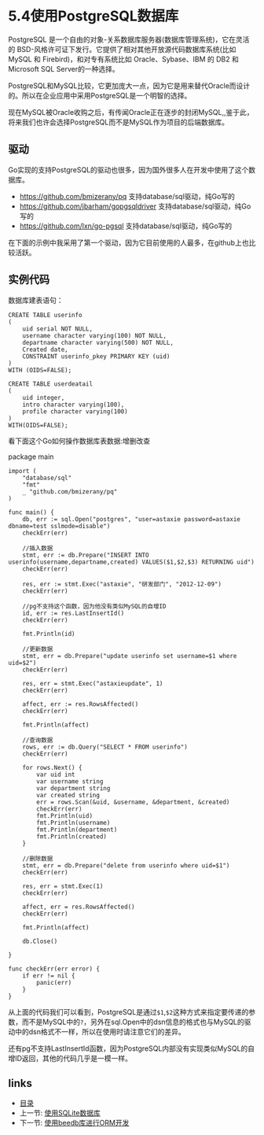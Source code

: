 # 5.4使用PostgreSQL数据库

PostgreSQL 是一个自由的对象-关系数据库服务器(数据库管理系统)，它在灵活的 BSD-风格许可证下发行。它提供了相对其他开放源代码数据库系统(比如 MySQL 和 Firebird)，和对专有系统比如 Oracle、Sybase、IBM 的 DB2 和 Microsoft SQL Server的一种选择。

PostgreSQL和MySQL比较，它更加庞大一点，因为它是用来替代Oracle而设计的。所以在企业应用中采用PostgreSQL是一个明智的选择。

现在MySQL被Oracle收购之后，有传闻Oracle正在逐步的封闭MySQL,,鉴于此，将来我们也许会选择PostgreSQL而不是MySQL作为项目的后端数据库。

## 驱动
Go实现的支持PostgreSQL的驱动也很多，因为国外很多人在开发中使用了这个数据库。

- https://github.com/bmizerany/pq 支持database/sql驱动，纯Go写的
- https://github.com/jbarham/gopgsqldriver 支持database/sql驱动，纯Go写的
- https://github.com/lxn/go-pgsql 支持database/sql驱动，纯Go写的

在下面的示例中我采用了第一个驱动，因为它目前使用的人最多，在github上也比较活跃。

## 实例代码
数据库建表语句：

	CREATE TABLE userinfo
	(
		uid serial NOT NULL,
		username character varying(100) NOT NULL,
		departname character varying(500) NOT NULL,
		Created date,
		CONSTRAINT userinfo_pkey PRIMARY KEY (uid)
	)
	WITH (OIDS=FALSE);

	CREATE TABLE userdeatail
	(
		uid integer,
		intro character varying(100),
		profile character varying(100)
	)
	WITH(OIDS=FALSE);

看下面这个Go如何操作数据库表数据:增删改查

package main

	import (
		"database/sql"
		"fmt"
		_ "github.com/bmizerany/pq"
	)

	func main() {
		db, err := sql.Open("postgres", "user=astaxie password=astaxie dbname=test sslmode=disable")
		checkErr(err)

		//插入数据
		stmt, err := db.Prepare("INSERT INTO userinfo(username,departname,created) VALUES($1,$2,$3) RETURNING uid")
		checkErr(err)

		res, err := stmt.Exec("astaxie", "研发部门", "2012-12-09")
		checkErr(err)

		//pg不支持这个函数，因为他没有类似MySQL的自增ID
		id, err := res.LastInsertId()
		checkErr(err)

		fmt.Println(id)

		//更新数据
		stmt, err = db.Prepare("update userinfo set username=$1 where uid=$2")
		checkErr(err)

		res, err = stmt.Exec("astaxieupdate", 1)
		checkErr(err)

		affect, err := res.RowsAffected()
		checkErr(err)

		fmt.Println(affect)

		//查询数据
		rows, err := db.Query("SELECT * FROM userinfo")
		checkErr(err)

		for rows.Next() {
			var uid int
			var username string
			var department string
			var created string
			err = rows.Scan(&uid, &username, &department, &created)
			checkErr(err)
			fmt.Println(uid)
			fmt.Println(username)
			fmt.Println(department)
			fmt.Println(created)
		}

		//删除数据
		stmt, err = db.Prepare("delete from userinfo where uid=$1")
		checkErr(err)

		res, err = stmt.Exec(1)
		checkErr(err)

		affect, err = res.RowsAffected()
		checkErr(err)

		fmt.Println(affect)

		db.Close()

	}

	func checkErr(err error) {
		if err != nil {
			panic(err)
		}
	}

从上面的代码我们可以看到，PostgreSQL是通过`$1`,`$2`这种方式来指定要传递的参数，而不是MySQL中的`?`，另外在sql.Open中的dsn信息的格式也与MySQL的驱动中的dsn格式不一样，所以在使用时请注意它们的差异。

还有pg不支持LastInsertId函数，因为PostgreSQL内部没有实现类似MySQL的自增ID返回，其他的代码几乎是一模一样。

## links
   * [目录](<preface.md>)
   * 上一节: [使用SQLite数据库](<5.3.md>)
   * 下一节: [使用beedb库进行ORM开发](<5.5.md>)
